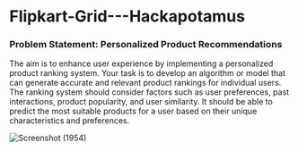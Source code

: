 # Flipkart-Grid---Hackapotamus

### Problem Statement: Personalized Product Recommendations

The aim is to enhance user experience by implementing a personalized product ranking system.
Your task is to develop an algorithm or model that can generate accurate and relevant product
rankings for individual users. The ranking system should consider factors such as user
preferences, past interactions, product popularity, and user similarity. It should be able to predict
the most suitable products for a user based on their unique characteristics and preferences.

![Screenshot (1954)](https://github.com/kavyaaa-1/Flipkart-Grid---Hackapotamus/assets/71927950/5770a703-6b84-40fb-bda3-6a8e45a94f12)
